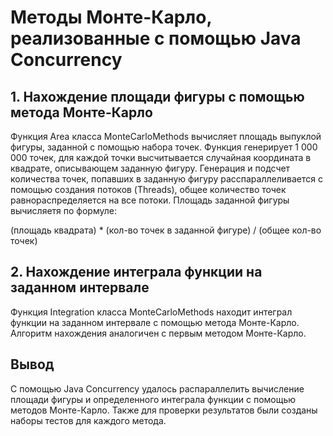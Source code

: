 # Методы Монте-Карло, реализованные с помощью Java Concurrency
## 1. Нахождение площади фигуры с помощью метода Монте-Карло
Функция Area класса MonteCarloMethods вычисляет площадь выпуклой фигуры, заданной с помощью набора точек. Функция генерирует 1 000 000 точек, для каждой точки высчитывается случайная координата в квадрате, описывающем заданную фигуру. Генерация и подсчет количества точек, попавших в заданную фигуру расспараллеливается с помощью создания потоков (Threads), общее количество точек равнораспределяется на все потоки. Площадь заданной фигуры вычисляетя по формуле:

(площадь квадрата) * (кол-во точек в заданной фигуре) / (общее кол-во точек)

## 2. Нахождение интеграла функции на заданном интервале
Функция Integration класса MonteCarloMethods находит интеграл функции на заданном интервале с помощью метода Монте-Карло. Алгоритм нахождения аналогичен с первым методом Монте-Карло.

## Вывод
С помощью Java Concurrency удалось распараллелить вычисление площади фигуры и определенного интеграла функции с помощью методов Монте-Карло. Также для проверки результатов были созданы наборы тестов для каждого метода.
